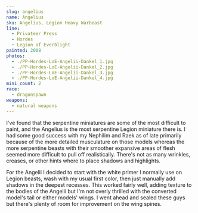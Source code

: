 ```yaml
---
slug: angelius
name: Angelius
sku: Angelius, Legion Heavy Warbeast
line:
  - Privateer Press
  - Hordes
  - Legion of Everblight
painted: 2008
photos:
  - ./PP-Hordes-LoE-Angelii-Dankel_1.jpg
  - ./PP-Hordes-LoE-Angelii-Dankel_2.jpg
  - ./PP-Hordes-LoE-Angelii-Dankel_3.jpg
  - ./PP-Hordes-LoE-Angelii-Dankel_4.jpg
mini_count: 2
race:
  - dragonspawn
weapons:
  - natural weapons
---
```


I've found that the serpentine miniatures are some of the most difficult to paint, and the Angelius is the most serpentine Legion miniature there is. I had some good success with my Nephilim and Raek as of late primarily because of the more detailed musculature on those models whereas the more serpentine beasts with their smoother expansive areas of flesh seemed more difficult to pull off realistically. There's not as many wrinkles, creases, or other hints where to place shadows and highlights.

For the Angelii I decided to start with the white primer I normally use on Legion beasts, wash with my usual first color, then just manually add shadows in the deepest recesses. This worked fairly well, adding texture to the bodies of the Angelii but I'm not overly thrilled with the converted model's tail or either models' wings. I went ahead and sealed these guys but there's plenty of room for improvement on the wing spines.
